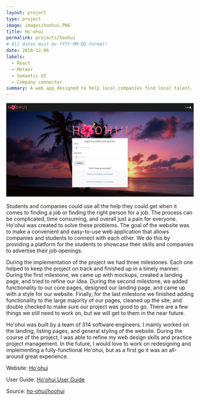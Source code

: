 ```yaml
---
layout: project
type: project
image: images/hoohui.PNG
title: Ho'ohui
permalink: projects/hoohui
# All dates must be YYYY-MM-DD format!
date: 2018-12-06
labels:
  - React
  - Meteor
  - Semantic UI
  - Company connector
summary: A web app designed to help local companies find local talent.
---
```


<img class="ui large image" src="../images/landing.PNG">

Students and companies could use all the help they could get when it comes to finding a job or finding 
the right person for a job. The process can be complicated, time consuming, and overall just a pain for 
everyone. Ho'ohui was created to solve these problems. The goal of the website was to make a convenient 
and easy-to-use web application that allows companies and students to connect with each other. We do this 
by providing a platform for the students to showcase their skills and companies to advertise their job openings.

During the implementation of the project we had three milestones. Each one helped to keep the project on track 
and finished up in a timely manner. During the first milestone, we came up with mockups, created a landing page, 
and tried to refine our idea. During the second milestone, we added functionality to our core pages, designed our landing page, 
and came up with a style for our website. Finally, for the last milestone we finished adding functionality to the large majority 
of our pages, cleaned up the site, and double checked to make sure our project was good to go. There are 
a few things we still need to work on, but we will get to them in the near future.

Ho'ohui was built by a team of 314 software engineers. I mainly worked on the landing, listing pages, and general styling of the website. During the course of the project, I was able to refine my web design skills and practice project management. In the future, I would love to work on redesigning and implementing a fully-functional Ho'ohui, but as a first go it was an all-around great experience.


Website: <a href="https://hoohui.meteorapp.com/">Ho'ohui</a>

User Guide: <a href="https://ho-ohui.github.io/">Ho'ohui User Guide</a>

Source: <a href="https://github.com/ho-ohui/hoohui"><i class="large github icon "></i>ho-ohui/hoohui</a>

